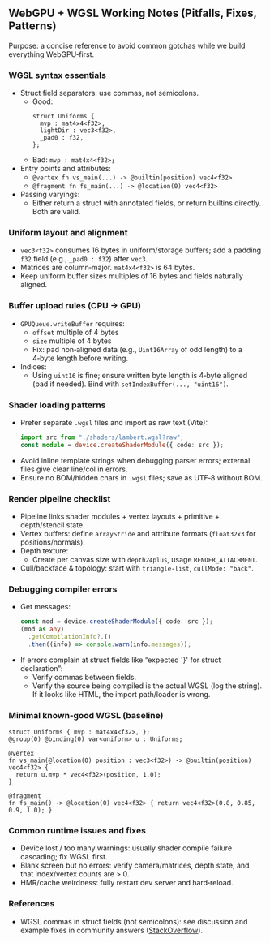 ## WebGPU + WGSL Working Notes (Pitfalls, Fixes, Patterns)

Purpose: a concise reference to avoid common gotchas while we build everything WebGPU‑first.

### WGSL syntax essentials

- Struct field separators: use commas, not semicolons.
  - Good:
    ```wgsl
    struct Uniforms {
      mvp : mat4x4<f32>,
      lightDir : vec3<f32>,
      _pad0 : f32,
    };
    ```
  - Bad: `mvp : mat4x4<f32>;`
- Entry points and attributes:
  - `@vertex fn vs_main(...) -> @builtin(position) vec4<f32>`
  - `@fragment fn fs_main(...) -> @location(0) vec4<f32>`
- Passing varyings:
  - Either return a struct with annotated fields, or return builtins directly. Both are valid.

### Uniform layout and alignment

- `vec3<f32>` consumes 16 bytes in uniform/storage buffers; add a padding `f32` field (e.g., `_pad0 : f32`) after `vec3`.
- Matrices are column‑major. `mat4x4<f32>` is 64 bytes.
- Keep uniform buffer sizes multiples of 16 bytes and fields naturally aligned.

### Buffer upload rules (CPU → GPU)

- `GPUQueue.writeBuffer` requires:
  - `offset` multiple of 4 bytes
  - `size` multiple of 4 bytes
  - Fix: pad non‑aligned data (e.g., `Uint16Array` of odd length) to a 4‑byte length before writing.
- Indices:
  - Using `uint16` is fine; ensure written byte length is 4‑byte aligned (pad if needed). Bind with `setIndexBuffer(..., "uint16")`.

### Shader loading patterns

- Prefer separate `.wgsl` files and import as raw text (Vite):
  ```ts
  import src from "./shaders/lambert.wgsl?raw";
  const module = device.createShaderModule({ code: src });
  ```
- Avoid inline template strings when debugging parser errors; external files give clear line/col in errors.
- Ensure no BOM/hidden chars in `.wgsl` files; save as UTF‑8 without BOM.

### Render pipeline checklist

- Pipeline links shader modules + vertex layouts + primitive + depth/stencil state.
- Vertex buffers: define `arrayStride` and attribute formats (`float32x3` for positions/normals).
- Depth texture:
  - Create per canvas size with `depth24plus`, usage `RENDER_ATTACHMENT`.
- Cull/backface & topology: start with `triangle-list`, `cullMode: "back"`.

### Debugging compiler errors

- Get messages:
  ```ts
  const mod = device.createShaderModule({ code: src });
  (mod as any)
    .getCompilationInfo?.()
    .then((info) => console.warn(info.messages));
  ```
- If errors complain at struct fields like “expected '}' for struct declaration”:
  - Verify commas between fields.
  - Verify the source being compiled is the actual WGSL (log the string). If it looks like HTML, the import path/loader is wrong.

### Minimal known‑good WGSL (baseline)

```wgsl
struct Uniforms { mvp : mat4x4<f32>, };
@group(0) @binding(0) var<uniform> u : Uniforms;

@vertex
fn vs_main(@location(0) position : vec3<f32>) -> @builtin(position) vec4<f32> {
  return u.mvp * vec4<f32>(position, 1.0);
}

@fragment
fn fs_main() -> @location(0) vec4<f32> { return vec4<f32>(0.8, 0.85, 0.9, 1.0); }
```

### Common runtime issues and fixes

- Device lost / too many warnings: usually shader compile failure cascading; fix WGSL first.
- Blank screen but no errors: verify camera/matrices, depth state, and that index/vertex counts are > 0.
- HMR/cache weirdness: fully restart dev server and hard‑reload.

### References

- WGSL commas in struct fields (not semicolons): see discussion and example fixes in community answers ([StackOverflow](https://stackoverflow.com/questions/76940206/cannot-load-webgpu-code-wgsl-reader-error)).
